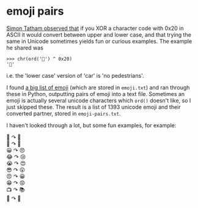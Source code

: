 # emoji pairs

[Simon Tatham observed that](https://hachyderm.io/@simontatham/113922876131389772) if you XOR a character code with 0x20 in ASCII it would convert between upper and lower case, and that trying the same in Unicode sometimes yields fun or curious examples. The example he shared was 

```
>>> chr(ord('🚗') ^ 0x20)
'🚷'
```

i.e. the 'lower case' version of 'car' is 'no pedestrians'.

I found [a big list of emoji](https://carpedm20.github.io/emoji/) (which are stored in `emoji.txt`) and ran through these in Python, outputting pairs of emoji into a text file. Sometimes an emoji is actually several unicode characters which `ord()` doesn't like, so I just skipped these. The result is a list of 1393 unicode emoji and their converted partner, stored in `emoji-pairs.txt`. 

I haven't looked through a lot, but some fun examples, for example:

🐗 ↷ 🐷  
🔦 ↷ 🔆  
😀 ↷ 😠  
😂 ↷ 😢  
😭 ↷ 😍  
😎 ↷ 😮  
😠 ↷ 😀  
😁 ↷ 😡  
📺 ↷ 📚  
🦤 ↷ 🦄

